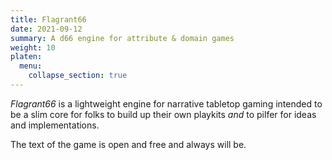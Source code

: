 ```yaml
---
title: Flagrant66
date: 2021-09-12
summary: A d66 engine for attribute & domain games
weight: 10
platen:
  menu:
    collapse_section: true
---
```


_Flagrant66_ is a lightweight engine for narrative tabletop gaming intended to be a slim core for
folks to build up their own playkits _and_ to pilfer for ideas and implementations.

The text of the game is open and free and always will be.
